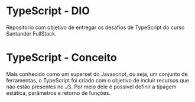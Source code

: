 # TypeScript - DIO

Repositorio com objetivo de entregar os desafios de TypeScript do curso Santander FullStack. 

# TypeScript - Conceito

Mais conhecido como um superset do Javascript, ou seja, um conjunto de ferramentas, o TypeScript foi criado com o objetivo de incluir recursos que não estão presentes no JS. Por meio dele é possível definir a tipagem estática, parâmetros e retorno de funções.